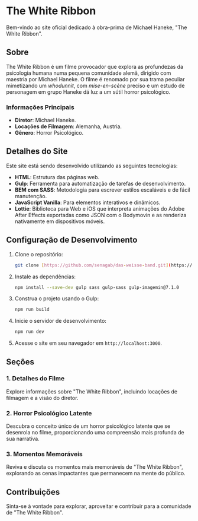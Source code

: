 # The White Ribbon

Bem-vindo ao site oficial dedicado à obra-prima de Michael Haneke, "The White Ribbon".

## Sobre

The White Ribbon é um filme provocador que explora as profundezas da psicologia humana numa pequena comunidade alemã, dirigido com maestria por Michael Haneke. O filme é renomado por sua trama peculiar mimetizando um _whodunnit_, com _mise-en-scène_ preciso e um estudo de personagem em grupo Haneke dá luz a um sútil horror psicológico.

### Informações Principais

- **Diretor**: Michael Haneke.
- **Locações de Filmagem**: Alemanha, Austria.
- **Gênero**: Horror Psicológico.

## Detalhes do Site

Este site está sendo desenvolvido utilizando as seguintes tecnologias:

- **HTML**: Estrutura das páginas web.
- **Gulp**: Ferramenta para automatização de tarefas de desenvolvimento.
- **BEM com SASS**: Metodologia para escrever estilos escaláveis e de fácil manutenção.
- **JavaScript Vanilla**: Para elementos interativos e dinâmicos.
- **Lottie**: Biblioteca para Web e iOS que interpreta animações do Adobe After Effects exportadas como JSON com o Bodymovin e as renderiza nativamente em dispositivos móveis.

## Configuração de Desenvolvimento

1. Clone o repositório:
    ```bash
    git clone [https://github.com/senagab/das-weisse-band.git](https://github.com/senagab/das-weisse-band.git)
    ```

2. Instale as dependências:
    ```bash
    npm install --save-dev gulp sass gulp-sass gulp-imagemin@7.1.0
    ```

3. Construa o projeto usando o Gulp:
    ```bash
    npm run build
    ```

4. Inicie o servidor de desenvolvimento:
    ```bash
    npm run dev
    ```

5. Acesse o site em seu navegador em `http://localhost:3000`.

## Seções

### 1. Detalhes do Filme

Explore informações sobre "The White Ribbon", incluindo locações de filmagem e a visão do diretor.

### 2. Horror Psicológico Latente

Descubra o conceito único de um horror psicológico latente que se desenrola no filme, proporcionando uma compreensão mais profunda de sua narrativa.

### 3. Momentos Memoráveis

Reviva e discuta os momentos mais memoráveis de "The White Ribbon", explorando as cenas impactantes que permanecem na mente do público.

## Contribuições

Sinta-se à vontade para explorar, aproveitar e contribuir para a comunidade de "The White Ribbon".
